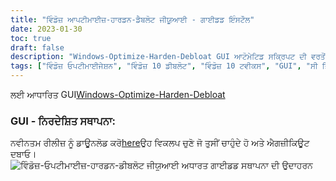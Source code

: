 ```yaml
---
title: "ਵਿੰਡੋਜ਼ ਆਪਟੀਮਾਈਜ਼-ਹਾਰਡਨ-ਡੈਬਲੋਟ ਜੀਯੂਆਈ - ਗਾਈਡਡ ਇੰਸਟੌਲ"
date: 2023-01-30
toc: true
draft: false
description: "Windows-Optimize-Harden-Debloat GUI ਆਟੋਮੇਟਿਡ ਸਕ੍ਰਿਪਟ ਦੀ ਵਰਤੋਂ ਕਰਦੇ ਹੋਏ ਆਸਾਨੀ ਨਾਲ ਆਪਣੇ Windows 10 ਅਨੁਭਵ ਨੂੰ ਵਧਾਓ ਜੋ ਤੁਹਾਡੇ Windows 10 ਸੈੱਟਅੱਪ ਨੂੰ ਘੱਟ ਤੋਂ ਘੱਟ ਕਰਨ ਲਈ ਇੱਕ ਗਾਈਡਡ ਇੰਸਟੌਲ ਦੀ ਪੇਸ਼ਕਸ਼ ਕਰਦੀ ਹੈ।"
tags: ["ਵਿੰਡੋਜ਼ ਓਪਟੀਮਾਈਜੇਸ਼ਨ", "ਵਿੰਡੋਜ਼ 10 ਡੀਬਲੋਟ", "ਵਿੰਡੋਜ਼ 10 ਟਵੀਕਸ", "GUI", "ਸੀ ਤਿੱਖਾ", "ਪਾਵਰਸ਼ੇਲ", "ਆਟੋਮੇਸ਼ਨ", "ਸਿਸਟਮ ਸਥਿਰਤਾ", "ਸਿਸਟਮ ਪ੍ਰਸ਼ਾਸਨ", "ਵਿੰਡੋਜ਼ ਅੱਪਡੇਟ", "ਸਕ੍ਰਿਪਟ", "ਪ੍ਰੋਗਰਾਮਿੰਗ", "Debloating", "ਵਿੰਡੋਜ਼ 10 ਕਸਟਮਾਈਜ਼ੇਸ਼ਨ", "ਸਿਸਟਮ ਦੀ ਕਾਰਗੁਜ਼ਾਰੀ", "ਵਿੰਡੋਜ਼ 10 ਗੋਪਨੀਯਤਾ", "ਸੁਰੱਖਿਆ", "ਵਿੰਡੋਜ਼ 10 ਸੈੱਟਅੱਪ", "ਵਿੰਡੋਜ਼ 10 ਰੱਖ-ਰਖਾਅ", "ਵਿੰਡੋਜ਼ 10 ਪ੍ਰਬੰਧਨ"]
---
```

 ਲਈ ਆਧਾਰਿਤ GUI[Windows-Optimize-Harden-Debloat](https://github.com/simeononsecurity/Windows-Optimize-Harden-Debloat)

### GUI - ਨਿਰਦੇਸ਼ਿਤ ਸਥਾਪਨਾ:

ਨਵੀਨਤਮ ਰੀਲੀਜ਼ ਨੂੰ ਡਾਊਨਲੋਡ ਕਰੋ[here](https://github.com/simeononsecurity/Windows-Optimize-Harden-Debloat-GUI/releases/)ਉਹ ਵਿਕਲਪ ਚੁਣੋ ਜੋ ਤੁਸੀਂ ਚਾਹੁੰਦੇ ਹੋ ਅਤੇ ਐਗਜ਼ੀਕਿਊਟ ਦਬਾਓ। <img src="https://raw.githubusercontent.com/simeononsecurity/Windows-Optimize-Harden-Debloat/master/.github/images/WOHD-GUI.gif" alt="ਵਿੰਡੋਜ਼-ਓਪਟੀਮਾਈਜ਼-ਹਾਰਡਨ-ਡੀਬਲੋਟ ਜੀਯੂਆਈ ਅਧਾਰਤ ਗਾਈਡਡ ਸਥਾਪਨਾ ਦੀ ਉਦਾਹਰਨ">